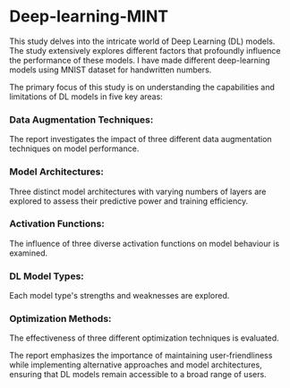 # Deep-learning-MINT
This study delves into the intricate world of Deep Learning (DL) models. 
The study extensively explores different factors that profoundly influence the performance of these models.
I have made different deep-learning models using MNIST dataset for handwritten numbers. 

The primary focus of this study is on understanding the capabilities and limitations of DL models in five key areas:

### Data Augmentation Techniques: 
The report investigates the impact of three different data augmentation techniques on model performance.

### Model Architectures: 
Three distinct model architectures with varying numbers of layers are explored to assess their predictive power and training efficiency.

### Activation Functions:
The influence of three diverse activation functions on model behaviour is examined.

### DL Model Types:
Each model type's strengths and weaknesses are explored.

### Optimization Methods:
The effectiveness of three different optimization techniques is evaluated.

The report emphasizes the importance of maintaining user-friendliness while implementing alternative approaches and model architectures, ensuring that DL models remain accessible to a broad range of users. 
